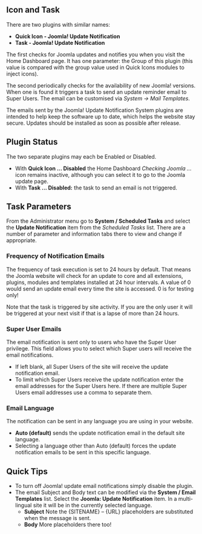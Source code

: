 <!-- Filename: J3.x:Plugin_Joomla_Update_Notification / Display title: Joomla! Update Notification -->

## Icon and Task

There are two plugins with similar names:

* **Quick Icon - Joomla! Update Notification**
* **Task - Joomla! Update Notification**

The first checks for Joomla updates and notifies you when you visit the Home
Dashboard page.  It has one parameter: the Group of this plugin (this value is
compared with the group value used in Quick Icons modules to inject icons).

The second periodically checks for the availability of new Joomla! versions.
When one is found it triggers a task to send an update reminder email to Super
Users. The email can be customised via *System → Mail Templates*.

The emails sent by the Joomla! Update Notification System plugins are
intended to help keep the software up to date, which helps the website
stay secure. Updates should be installed as soon as possible after release.

## Plugin Status

The two separate plugins may each be Enabled or Disabled.

- With **Quick Icon ... Disabled** the Home Dashboard *Checking Joomla ...*
icon remains inactive, although you can select it to go to the Joomla update
page.
- With **Task ... Disabled:** the task to send an email is not triggered.

## Task Parameters

From the Administrator menu go to **System / Scheduled Tasks** and select the
**Update Notification** item from the *Scheduled Tasks* list. There are a
number of parameter and information tabs there to view and change if
appropriate.

### Frequency of Notification Emails

The frequency of task execution is set to 24 hours by default. That means the
Joomla website will check for an update to core and all extensions, plugins,
modules and templates installed at 24 hour intervals. A value of 0 would
send an update email every time the site is accessed. 0 is for testing only!

Note that the task is triggered by site activity. If you are the only user it
will be triggered at your next visit if that is a lapse of more than 24 hours.

### Super User Emails

The email notification is sent only to users who have the Super User
privilege. This field allows you to select which Super users will
receive the email notifications.

- If left blank, all Super Users of the site will receive the update
  notification email.
- To limit which Super Users receive the update notification enter the
  email addresses for the Super Users here. If there are multiple Super
  Users email addresses use a comma to separate them.

### Email Language

The notification can be sent in any language you are using in your
website.

- **Auto (default)** sends the update notification email in the default
  site language.
- Selecting a language other than Auto (default) forces the update
  notification emails to be sent in this specific language.

## Quick Tips

- To turn off Joomla! update email notifications simply disable the
  plugin.
- The email Subject and Body text can be modified via the
**System / Email Templates** list. Select the **Joomla: Update Notification**
item. In a multi-lingual site it will be in the currently selected language.
  - **Subject** Note the {SITENAME} – {URL} placeholders are substituted when
  the message is sent.
  - **Body** More placeholders there too!

